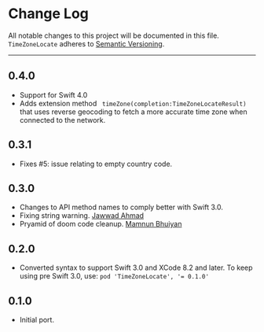 # Change Log
All notable changes to this project will be documented in this file.
`TimeZoneLocate` adheres to [Semantic Versioning](http://semver.org/).

---
## 0.4.0
* Support for Swift 4.0
* Adds extension method ` timeZone(completion:TimeZoneLocateResult)` that uses
reverse geocoding to fetch a more accurate time zone when connected to the network.

## 0.3.1
* Fixes #5: issue relating to empty country code.

## 0.3.0
* Changes to API method names to comply better with Swift 3.0.
* Fixing string warning. [Jawwad Ahmad](https://github.com/jawwad)
* Pryamid of doom code cleanup. [Mamnun Bhuiyan](https://github.com/mamnun)

## 0.2.0
* Converted syntax to support Swift 3.0 and XCode 8.2 and later. To keep using pre Swift 3.0, use:
   `pod 'TimeZoneLocate', '= 0.1.0'`

## 0.1.0
* Initial port.
